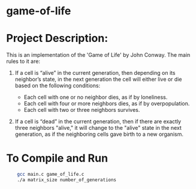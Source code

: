 # game-of-life

# Project Description:

This is an implementation of the 'Game of Life' by John Conway. The main rules to it are:
1. If a cell is “alive” in the current generation, then depending on its neighbor’s state, in the next generation the cell will either live or die based on the following conditions:
   - Each cell with one or no neighbor dies, as if by loneliness.
   - Each cell with four or more neighbors dies, as if by overpopulation.
   - Each cell with two or three neighbors survives.

2. If a cell is “dead” in the current generation, then if there are exactly three neighbors "alive," it will change to the "alive" state in the next generation, as if the neighboring cells gave birth to a new organism.

# To Compile and Run

```bash
    gcc main.c game_of_life.c
    ./a matrix_size number_of_generations
    